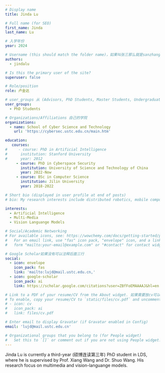 ```yaml
---
# Display name
title: Jinda Lu

# Full name (for SEO)
first_name: Jinda
last_name: Lu

# 入学年份
year: 2024

# Username (this should match the folder name)，如果叫张三那么就是sanzhang
authors:
  - jindalu

# Is this the primary user of the site? 
superuser: false

# Role/position 
role: 卢金达

# user_groups 从 (Advisors, PhD Students, Master Students, Undergraduate) 从这四个里面选
user_groups:
  - PhD Students

# Organizations/Affiliations 自己的学院
organizations:
  - name: School of Cyber Science and Technology
    url: 'https://cybersec.ustc.edu.cn/main.htm'

education:
   courses:
#     - course: PhD in Artificial Intelligence
#      institution: Stanford University
#      year: 2012
     - course: PhD in Cyberspace Security
       institution: University of Science and Technology of China
       year: 2022-Now
     - course: BSc in Computer Science
       institution: Jilin University
       year: 2018-2022

# Short bio (displayed in user profile at end of posts)
# bio: My research interests include distributed robotics, mobile computing and programmable matter.

interests:
  - Artificial Intelligence
  - Multi-Media
  - Vision Languange Models

# Social/Academic Networking
# For available icons, see: https://wowchemy.com/docs/getting-started/page-builder/#icons
#   For an email link, use "fas" icon pack, "envelope" icon, and a link in the
#   form "mailto:your-email@example.com" or "#contact" for contact widget.

# Google Scholar如果没有可以注释后面三行
social:
  - icon: envelope
    icon_pack: fas
    link: 'mailto:lujd@mail.ustc.edu.cn,'
  - icon: google-scholar
    icon_pack: ai
    link: https://scholar.google.com/citations?user=ZBfFoEMAAAAJ&hl=en

# Link to a PDF of your resume/CV from the About widget. 如果需要放cv可以发给我
# To enable, copy your resume/CV to `static/files/cv.pdf` and uncomment the lines below.
# - icon: cv
#   icon_pack: ai
#   link: files/cv.pdf

# Enter email to display Gravatar (if Gravatar enabled in Config)
email: 'lujd@mail.ustc.edu.cn'

# Organizational groups that you belong to (for People widget)
#   Set this to `[]` or comment out if you are not using People widget.
---
```


Jinda Lu is currently a third-year (硕博连读第三年) PhD student in LDS, where he is supervised by Prof. Xiang Wang and Dr. Shuo Wang. His research focus on multimedia and vision-languange models.